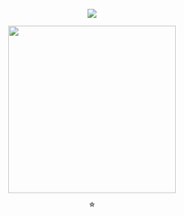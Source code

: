 <div align="center">
  
![](https://komarev.com/ghpvc/?username=LUMlNE&label=　meow　&style=flat-plastic&color=8dab95)

<p align="center"> <img width="300" src=https://files.catbox.moe/vdv36o.png>

<div align="center">

  
<sub>☆

